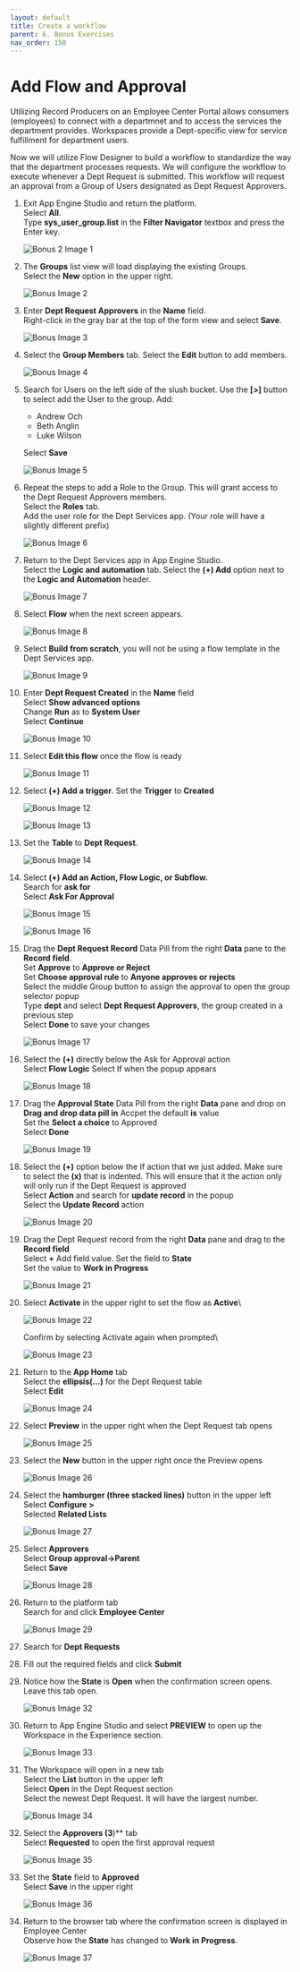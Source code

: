 ```yaml
---
layout: default
title: Create a workflow
parent: 6. Bonus Exercises
nav_order: 150
---
```


# Add Flow and Approval

Utilizing Record Producers on an Employee Center Portal allows consumers (employees) to connect with a departmnet and to access the services the department provides. Workspaces provide a Dept-specific view for service fulfillment for department users.

Now we will utilize Flow Designer to build a workflow to standardize the way that the department processes requests. We will configure the workflow to execute whenever a Dept Request is submitted. This workflow will request an approval from a Group of Users designated as Dept Request Approvers.


1. Exit App Engine Studio and return the platform.\
    Select **All**.\
    Type **sys_user_group.list** in the **Filter Navigator** textbox and press the Enter key.

    ![Bonus 2 Image 1](/docs/exercise_6_bonus/images/bonus2_1.png)
    
2. The **Groups** list view will load displaying the existing Groups.\
    Select the **New** option in the upper right.

    ![Bonus Image 2](/docs/exercise_6_bonus/images/bonus2_2.png)

3. Enter **Dept Request Approvers** in the **Name** field.\
    Right-click in the gray bar at the top of the form view and select **Save**.

    ![Bonus Image 3](/docs/exercise_6_bonus/images/bonus2_3.png)

4. Select the **Group Members** tab.
    Select the **Edit** button to add members.

    ![Bonus Image 4](/docs/exercise_6_bonus/images/bonus2_4.png)

5. Search for Users on the left side of the slush bucket. Use the **[>]** button to select add the User to the
group. Add:
    - Andrew Och
    - Beth Anglin
    - Luke Wilson
    
    Select **Save**

    ![Bonus Image 5](/docs/exercise_6_bonus/images/bonus2_5.png)

6. Repeat the steps to add a Role to the Group. This will grant access to the Dept Request Approvers members.\
Select the **Roles** tab.\
Add the user role for the Dept Services app. (Your role will have a slightly different prefix)

    ![Bonus Image 6](/docs/exercise_6_bonus/images/bonus2_6.png)

7. Return to the Dept Services app in App Engine Studio.\
Select the **Logic and automation** tab.
Select the **(+) Add** option next to the **Logic and Automation** header.

    ![Bonus Image 7](/docs/exercise_6_bonus/images/bonus2_7.png)

8. Select **Flow** when the next screen appears.

    ![Bonus Image 8](/docs/exercise_6_bonus/images/bonus2_8.png)

9. Select **Build from scratch**, you will not be using a flow template in the Dept Services app.

    ![Bonus Image 9](/docs/exercise_6_bonus/images/bonus2_9.png)

10. Enter **Dept Request Created** in the **Name** field\
    Select **Show advanced options**\
    Change **Run** as to **System User**\
    Select **Continue**

    ![Bonus Image 10](/docs/exercise_6_bonus/images/bonus2_10.png)

11. Select **Edit this flow** once the flow is ready
    
    ![Bonus Image 11](/docs/exercise_6_bonus/images/bonus2_11.png)

12. Select **(+) Add a trigger**. Set the **Trigger** to **Created**

    ![Bonus Image 12](/docs/exercise_6_bonus/images/bonus2_12.png)
    
    ![Bonus Image 13](/docs/exercise_6_bonus/images/bonus2_13.png)

13. Set the **Table** to **Dept Request**.

    ![Bonus Image 14](/docs/exercise_6_bonus/images/bonus2_14.png)

14. Select **(+) Add an Action, Flow Logic, or Subflow.**\
    Search for **ask for**\
    Select **Ask For Approval** 

    ![Bonus Image 15](/docs/exercise_6_bonus/images/bonus2_15.png)

    ![Bonus Image 16](/docs/exercise_6_bonus/images/bonus2_16.png)

15. Drag the **Dept Request Record** Data Pill from the right **Data** pane to the **Record field**.\
    Set **Approve** to **Approve or Reject**\
    Set **Choose approval rule** to **Anyone approves or rejects**\
    Select the middle Group button to assign the approval to open the group selector popup\
    Type **dept** and select **Dept Request Approvers**, the group created in a previous step\
    Select **Done** to save your changes

    ![Bonus Image 17](/docs/exercise_6_bonus/images/bonus2_17.png)

16. Select the **(+)** directly below the Ask for Approval action\
    Select **Flow Logic**
    Select If when the popup appears
    
    ![Bonus Image 18](/docs/exercise_6_bonus/images/bonus2_18.png)

19. Drag the **Approval State** Data Pill from the right **Data** pane and drop on **Drag and drop data pill in**
    Accpet the default **is** value\
    Set the **Select a choice** to Approved\
    Select **Done**

    ![Bonus Image 19](/docs/exercise_6_bonus/images/bonus2_19.png)

20. Select the **(+)** option below the If action that we just added. Make sure to select the **(x)** that is indented. This will ensure that it the action only will only run if the Dept Request is approved\
    Select **Action** and search for **update record** in the popup\
    Select the **Update Record** action

    ![Bonus Image 20](/docs/exercise_6_bonus/images/bonus2_20.png)

21. Drag the Dept Request record from the right **Data** pane and drag to the **Record field**\
    Select **+** Add field value. Set the field to **State**\
    Set the value to **Work in Progress**

    ![Bonus Image 21](/docs/exercise_6_bonus/images/bonus2_21.png)

22. Select **Activate** in the upper right to set the flow as **Active**\

    ![Bonus Image 22](/docs/exercise_6_bonus/images/bonus2_22.png)

    Confirm by selecting Activate again when prompted\

    ![Bonus Image 23](/docs/exercise_6_bonus/images/bonus2_23.png)

23. Return to the **App Home** tab\
    Select the **ellipsis(...)** for the Dept Request table\
    Select **Edit**
    
    ![Bonus Image 24](/docs/exercise_6_bonus/images/bonus2_24.png)

24. Select **Preview** in the upper right when the Dept Request tab opens
    
    ![Bonus Image 25](/docs/exercise_6_bonus/images/bonus2_25.png)

25. Select the **New** button in the upper right once the Preview opens

    ![Bonus Image 26](/docs/exercise_6_bonus/images/bonus2_26.png)

26. Select the **hamburger (three stacked lines)** button in the upper left\
    Select **Configure >**\
    Selected **Related Lists**

    ![Bonus Image 27](/docs/exercise_6_bonus/images/bonus2_27.png)

27. Select **Approvers**\
    Select **Group approval->Parent**\
    Select **Save**

    ![Bonus Image 28](/docs/exercise_6_bonus/images/bonus2_28.png)

28. Return to the platform tab\
    Search for and click **Employee Center**

    ![Bonus Image 29](/docs/exercise_6_bonus/images/bonus2_29.png)

29. Search for **Dept Requests**

30. Fill out the required fields and click **Submit**

31. Notice how the **State** is **Open** when the confirmation screen opens. Leave this tab open.

    ![Bonus Image 32](/docs/exercise_6_bonus/images/bonus2_32.png)

32. Return to App Engine Studio and select **PREVIEW** to open up the Workspace in the Experience section.

    ![Bonus Image 33](/docs/exercise_6_bonus/images/bonus2_33.png)

33. The Workspace will open in a new tab\
    Select the **List** button in the upper left\
    Select **Open** in the Dept Request section\
    Select the newest Dept Request. It will have the largest number.

    ![Bonus Image 34](/docs/exercise_6_bonus/images/bonus2_34.png)

34. Select the **Approvers (3**)** tab\
    Select **Requested** to open the first approval request

    ![Bonus Image 35](/docs/exercise_6_bonus/images/bonus2_35.png)

35. Set the **State** field to **Approved**\
    Select **Save** in the upper right

    ![Bonus Image 36](/docs/exercise_6_bonus/images/bonus2_36.png)

36. Return to the browser tab where the confirmation screen is displayed in Employee Center\
    Observe how the **State** has changed to **Work in Progress**.

    ![Bonus Image 37](/docs/exercise_6_bonus/images/bonus2_37.png)

